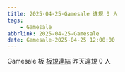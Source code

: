 ```yaml
---
title: 2025-04-25-Gamesale 違規 0 人
tags:
    - Gamesale
abbrlink: 2025-04-25-Gamesale
date: Gamesale-2025-04-25 12:00:00
---
```

Gamesale 板 [板規連結](https://www.ptt.cc/bbs/Gossiping/M.1637425085.A.07D.html)
昨天違規 0 人
